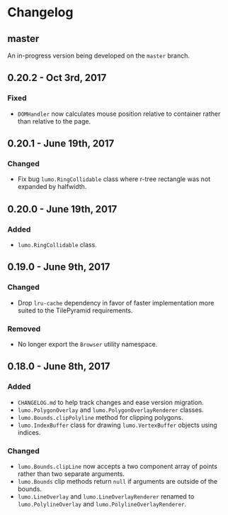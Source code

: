 # Changelog

## master

An in-progress version being developed on the `master` branch.

## 0.20.2 - Oct 3rd, 2017
### Fixed
- `DOMHandler` now calculates mouse position relative to container rather than relative to the page.

## 0.20.1 - June 19th, 2017
### Changed
- Fix bug `lumo.RingCollidable` class where r-tree rectangle was not expanded by halfwidth.

## 0.20.0 - June 19th, 2017
### Added
- `lumo.RingCollidable` class.

## 0.19.0 - June 9th, 2017
### Changed
- Drop `lru-cache` dependency in favor of faster implementation more suited to the TilePyramid requirements.

### Removed
- No longer export the `Browser` utility namespace.

## 0.18.0 - June 8th, 2017
### Added
- `CHANGELOG.md` to help track changes and ease version migration.
- `lumo.PolygonOverlay` and `lumo.PolygonOverlayRenderer` classes.
- `lumo.Bounds.clipPolyline` method for clipping polygons.
- `lumo.IndexBuffer` class for drawing `lumo.VertexBuffer` objects using indices.

### Changed
- `lumo.Bounds.clipLine` now accepts a two component array of points rather than two separate arguments.
- `lumo.Bounds` clip methods return `null` if arguments are outside of the bounds.
- `lumo.LineOverlay` and `lumo.LineOverlayRenderer` renamed to  `lumo.PolylineOverlay` and `lumo.PolylineOverlayRenderer`.
